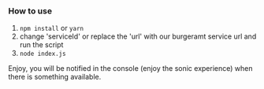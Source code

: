 ### How to use
1. `npm install` or `yarn`
2. change 'serviceId' or replace the 'url' with our burgeramt service url and run the script
3. `node index.js`

Enjoy, you will be notified in the console (enjoy the sonic experience) when there is something available.
